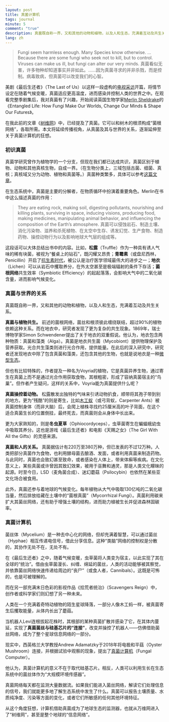 ```yaml
---
layout: post
title: 真菌计算机
tags: journal
minute: 5
comment: "true"
description: 真菌既自称一界，又和其他的动物和植物，以及人和生态，充满着互动及共生关系。同时，菌丝体作为一种去中心化的网络，充满着智慧。真菌计算机是否可能实现？或许我们借其监测地球生态，也就从万维网进入了树维网，甚至是整个地球的信息网络。
lang: zh
---
```


> Fungi seem harmless enough. Many Species know otherwise. ... Because there are some fungi who seek not to kill, but to control. Viruses can make us ill, but fungi can alter our very minds. 真菌看似无害，许多物种却知道事实并非如此。......因为真菌寻求的并非杀戮，而是控制。病毒致病，但真菌可以改变我们的心智。

美剧《最后生还者》（The Last of Us）以这样一段虚构的[电视采访](https://www.bilibili.com/video/BV1PG4y1X7tV)开篇，将情节设定在随着气候变暖，真菌适应更高温度，进而感染并控制人类的世界之中。在观看完整季剧集后，我对真菌有了兴趣，开始阅读英国生物学家[Merlin Sheldrake](https://www.merlinsheldrake.com)的《Entangled Life: How Fungi Make Our Worlds, Change Our Minds & Shape Our Futures》。

在我此前的文章《[树维网](https://memozine.me/2023/10/08/wood-wide-web)》中，已经提及了真菌。它可以和树木的根须构成“菌根网络”，各取所需。本文将延续传播视角，从真菌及其与世界的关系，逐渐延伸至关于真菌计算机的狂想。

### 初识真菌

真菌学研究曾作为植物学的一个分支，但现在我们都已达成共识，真菌区别于植物、动物和其他真核生物，自成一界。（在生物分类上，三域包括古菌、细菌、真核；真核域又分为动物、植物和真菌等。）真菌种类繁多，具体可以参考[这篇文章](http://www.im.cas.cn/kxcb/wswdjt/201010/t20101008_2979149.html)。

在生态系统中，真菌是主要的分解者，在物质循环中扮演着重要角色。Merlin在书中这么描述真菌的作用：

>They are eating rock, making soil, digesting pollutants, nourishing and killing plants, surviving in space, inducing visions, producing food, making medicines, manipulating animal behavior, and influencing the composition of the Earth’s atmosphere. 真菌可以侵蚀岩石、制造土壤、消化污染物、滋养和杀死植物、在太空中生存、诱发幻觉、生产食物、制造药物、操控动物行为以及影响地球大气层的组成等。

这段话可以大体总结出书中的内容。比如，**松露**（Truffle）作为一种具有诱人气味的稀有块菌，被视为“餐桌上的钻石”，既闪耀又昂贵；**青霉素**（或盘尼西林，Penicillin）开启了[抗生素时代](https://www.acs.org/education/whatischemistry/landmarks/flemingpenicillin/flemingpenicillin-mandarin.html)，被公认是治疗医学领域最伟大的进步之一；**地衣**（Lichen）可以从岩石中攫取养分，在外太空甚至是极端辐射的条件下存活；**菌根网络**共生效率（Symbiotic Efficiency）的起起落落，会影响大气中的二氧化碳含量，进而影响气候变化。

### 真菌与世界的关系

真菌既自称一界，又和其他的动物和植物，以及人和生态，充满着互动及共生关系。

**真菌与植物共生。** 前述的菌根网络，菌丝和根须彼此缠绕联结，超过90%的植物依赖这种关系。而在地衣中，研究者发现了更为复杂的共生现象。1869年，瑞士博物学家Simon Schwendener提出了关于地衣的双重假说。他认为，地衣包含两种物质：真菌和藻类（Alga）。真菌是地衣共生菌（Mycobiont）提供物理保护及营养获取。光合共生藻类则进行光合作用，提供能量。在此后的深入研究中，研究者还发现地衣中除了包含真菌和藻类，还包含其他的生物，也就是说地衣是一种[微型生态](https://www.waysofenlichenment.net)。

但也有比较特殊的，作者提及一种名为Voyria的植物，它是真菌异养生物，通过寄生在真菌上而不是通过光合作用获取食物，其根粗密，形成了容纳真菌宿主的“鸟巢”。但作者产生疑问，这样的关系中，Voyria能为真菌提供什么呢？

**真菌操控着动物。** 松露散发出独特的气味来引诱动物扒食，顺带将其孢子带到别的地方。更为“残酷”的则是寄生，比如[木工蚁](https://www.science.org/content/article/fungus-takes-control-ant-hijacking-its-body-not-its-brain)（或弓背蚁，Carpenter Ants）被真菌控制身体（而非大脑）后，会爬上植株寻找约25厘米高的叶子背面，在这个适合真菌生长的位置倒挂，最终死去，而真菌则会从身体中长出来。

更为大家熟知的，则是**冬虫夏草**（Ophiocordyceps），虫草菌寄生在蝙蝠蛾幼虫中吸取其养分。这也是游戏《最后生还者》和电影《天赐之女》（The Girl With All the Gifts）的灵感来源。

**真菌和人的关系。** 真菌据估计有220万至380万种，但已发表的不过12万种。人类把部分真菌作为食物，也利用酵母菌去酿酒、发面，或者利用真菌来制造药物。与此同时，真菌也会致幻甚至致命，或者感染在人体上，带来体癣等疾病。在文化意义上，某些真菌或许曾因其致幻效果，被用于巫舞和通灵，那是人类文化矇昧的起源。时至今日，LSD（麦角菌合成）、迷幻蘑菇（Psilocybin）也依然在某些亚文化场合被食用。

此外，真菌还参与着地球的气候变化。每年植物从大气中吸取130亿吨的二氧化碳当量，然后排放给藏在土壤中的“菌根真菌”（Mycorrhizal Fungi）。真菌利用碳来扩大其菌丝网络，还有助于增强土壤的结构，进而助力植被生长并促进森林固碳率。

### 真菌计算机

菌丝体（Mycelium）是一种去中心化的网络，但却充满着智慧，可以通过菌丝（Hyphae）相互传递电信号，借此分享信息。这种“类脑”网络的控制权是分散的，其协作无处不在，无处不有。

在《最后生还者》之中，随着气候变暖，虫草菌将人类变为宿主，以此实现了其在全球的“统治”。借由虫草菌漫长、纠缠、绵延的菌丝，人类的活动能够被其察觉，并依靠菌丝网络快速传递给周边的“丧尸”（或食人者，Cannibals）。这既是可怖的，也是可被理解的。

而在另一部充满末日色彩的影视作品《拾荒者统治》（Scavengers Reign）中，创作者或科学家们则幻想了另一种未来。

人类在一个充满着奇特动植物的陌生星球降落，一部分人像木工蚂一样，被真菌寄生后攫取能量，从体内长出了蘑菇。

当机器人Levi连根拔起花株时，其根部的某种真菌扩散并感染了它，在其体内蔓延，实现了**真菌菌丝与硅基芯片的“连接”**，改变并操控了机器人——仿佛借助菌丝网络，成为了整个星球信息网络的一部分。

现实中，西英格兰大学教授Andrew Adamatzky于2018年将电极和平菇（Oyster Mushroom）连接，并根据试验中观察的现象，提出了[真菌计算机](https://royalsocietypublishing.org/doi/10.1098/rsfs.2018.0029)（Fungal Computer）。

他认为，真菌计算机的意义不在于取代硅基芯片。相反，人类可以利用生长在生态系统中的菌丝体作为“大规模环境传感器”。

真菌网络每天都在监测大量数据流。如果我们能进入菌丝网络，解读它们处理信息的信号，我们就能更多地了解生态系统中发生了什么。真菌可以报告土壤质量、水质纯净度、污染等方面的变化，或者它们所敏感的任何其他环境特征。

从这个角度狂想，计算机借助真菌成为了地球生态的监测器，也就从万维网进入了“树维网”，甚至是整个地球的“信息网络”。
